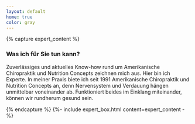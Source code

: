 ```yaml
---
layout: default
home: true
color: gray
---
```


{% capture expert_content %}

### Was ich für Sie tun kann?

Zuverlässiges und aktuelles Know-how rund um Amerikanische Chiropraktik und Nutrition Concepts zeichnen mich aus. Hier bin ich Experte. In meiner Praxis biete ich seit 1991 Amerikanische Chiropraktik und Nutrition Concepts an, denn Nervensystem und Verdauung hängen unmittelbar voneinander ab. Funktioniert beides im Einklang miteinander, können wir rundherum gesund sein.

{% endcapture %}
{%- include expert_box.html content=expert_content -%}
